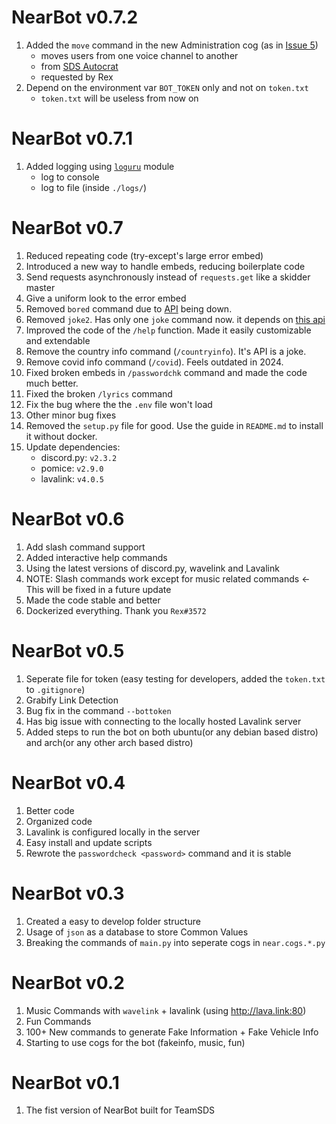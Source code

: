 # NearBot v0.7.2

1. Added the `move` command in the new Administration cog (as in [Issue 5](https://github.com/hirusha-adi/Near/issues/21))
    - moves users from one voice channel to another
    - from [SDS Autocrat](https://github.com/ThatRex/SDS-Autocrat/blob/main/src/commands/move.ts)
    - requested by Rex
2. Depend on the environment var `BOT_TOKEN` only and not on `token.txt`
    - `token.txt` will be useless from now on

# NearBot v0.7.1

1. Added logging using [`loguru`](https://github.com/Delgan/loguru) module
    - log to console
    - log to file (inside `./logs/`)

# NearBot v0.7

1. Reduced repeating code (try-except's large error embed)
2. Introduced a new way to handle embeds, reducing boilerplate code
3. Send requests asynchronously instead of `requests.get` like a skidder master
4. Give a uniform look to the error embed
5. Removed `bored` command due to [API](http://www.boredapi.com/api/activity) being down.
6. Removed `joke2`. Has only one `joke` command now. it depends on [this api](https://some-random-api.ml/joke)
7. Improved the code of the `/help` function. Made it easily customizable and extendable
8. Remove the country info command (`/countryinfo`). It's API is a joke.
9. Remove covid info command (`/covid`). Feels outdated in  2024.
10. Fixed broken embeds in `/passwordchk` command and made the code much better.
11. Fixed the broken `/lyrics` command
12. Fix the bug where the the `.env` file won't load
13. Other minor bug fixes
14. Removed the `setup.py` file for good. Use the guide in `README.md` to install it without docker. 
15. Update dependencies:
    - discord.py: `v2.3.2`
    - pomice: `v2.9.0`
    - lavalink: `v4.0.5` 

# NearBot v0.6

1. Add slash command support
2. Added interactive help commands
3. Using the latest versions of discord.py, wavelink and Lavalink
4. NOTE: Slash commands work except for music related commands <- This will be fixed in a future update
5. Made the code stable and better
6. Dockerized everything. Thank you `Rex#3572`


# NearBot v0.5

1. Seperate file for token (easy testing for developers, added the `token.txt` to `.gitignore`)
2. Grabify Link Detection
3. Bug fix in the command `--bottoken`
4. Has big issue with connecting to the locally hosted Lavalink server
5. Added steps to run the bot on both ubuntu(or any debian based distro) and arch(or any other arch based distro)

# NearBot v0.4

1. Better code
2. Organized code
3. Lavalink is configured locally in the server
4. Easy install and update scripts
5. Rewrote the `passwordcheck <password>` command and it is stable

# NearBot v0.3

1. Created a easy to develop folder structure
2. Usage of `json` as a database to store Common Values
3. Breaking the commands of `main.py` into seperate cogs in `near.cogs.*.py`

# NearBot v0.2

1. Music Commands with `wavelink` + lavalink (using http://lava.link:80)
2. Fun Commands
3. 100+ New commands to generate Fake Information + Fake Vehicle Info
4. Starting to use cogs for the bot (fakeinfo, music, fun)

# NearBot v0.1

1. The fist version of NearBot built for TeamSDS
